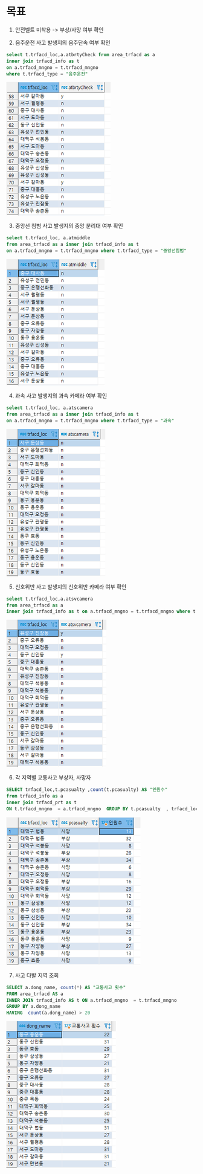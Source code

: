 # 목표

1. 안전벨트 미착용 -> 부상/사망 여부 확인

2. 음주운전 사고 발생지의 음주단속 여부 확인
```sql
select t.trfacd_loc,a.atbrtyCheck from area_trfacd as a
inner join trfacd_info as t
on a.trfacd_mngno = t.trfacd_mngno
where t.trfacd_type = "음주운전"
```
<img src="../IMAGE/m2.png">

3. 중앙선 침범 사고 발생지의 중앙 분리대 여부 확인
```sql
select t.trfacd_loc, a.atmiddle
from area_trfacd as a inner join trfacd_info as t 
on a.trfacd_mngno = t.trfacd_mngno where t.trfacd_type = "중앙선침범"
```
<img src="../IMAGE/m3.png">

4. 과속 사고 발생지의 과속 카메라 여부 확인
```sql
select t.trfacd_loc, a.atscamera
from area_trfacd as a inner join trfacd_info as t 
on a.trfacd_mngno = t.trfacd_mngno where t.trfacd_type = "과속"
```
<img src="../IMAGE/m4.png">

5. 신호위반 사고 발생지의 신호위반 카메라 여부 확인
```sql
select t.trfacd_loc,a.atsvcamera 
from area_trfacd as a
inner join trfacd_info as t on a.trfacd_mngno = t.trfacd_mngno where t.trfacd_type = "신호위반"
```
<img src="../IMAGE/m5.png">

6. 각 지역별 교통사고 부상자, 사망자
```sql
SELECT trfacd_loc,t.pcasualty ,count(t.pcasualty) AS "인원수"
from trfacd_info as a
inner join trfacd_prt as t
ON t.trfacd_mngno  = a.trfacd_mngno  GROUP BY t.pcasualty  , trfacd_loc ORDER BY trfacd_loc
```
<img src="../IMAGE/m6.png">


7. 사고 다발 지역 조회
```sql
SELECT a.dong_name, count(*) AS "교통사고 횟수" 
FROM area_trfacd AS a
INNER JOIN trfacd_info AS t ON a.trfacd_mngno  = t.trfacd_mngno 
GROUP BY a.dong_name 
HAVING  count(a.dong_name) > 20
```
<img src="../IMAGE/m7.png">



